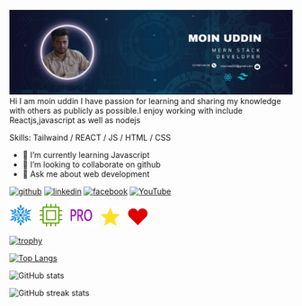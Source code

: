 

![github](github-banner.png)
 Hi I am moin uddin
 I have passion for learning and sharing my knowledge with others as publicly as possible.I enjoy working with include Reactjs,javascript as well as nodejs 

Skills: Tailwaind / REACT / JS / HTML / CSS

- 🌱 I’m currently learning Javascript
- 👯 I’m looking to collaborate on  github
- 💬 Ask me about web development






[<img src='https://cdn.jsdelivr.net/npm/simple-icons@3.0.1/icons/github.svg' alt='github' height='40'>](https://github.com/Moinuddin-hub)  [<img src='https://cdn.jsdelivr.net/npm/simple-icons@3.0.1/icons/linkedin.svg' alt='linkedin' height='40'>](https://www.linkedin.com/in/https://www.linkedin.com/in/moin-uddin-60929a2a3//)  [<img src='https://cdn.jsdelivr.net/npm/simple-icons@3.0.1/icons/facebook.svg' alt='facebook' height='40'>](https://www.facebook.com/https://www.facebook.com/moin.uddin.14203544)  [<img src='https://cdn.jsdelivr.net/npm/simple-icons@3.0.1/icons/youtube.svg' alt='YouTube' height='40'>](https://www.youtube.com/channel/https://www.youtube.com/channel/UC_iHqB79VD-VxRp7PDuXvhg)  

<a href='https://archiveprogram.github.com/'><img src='https://raw.githubusercontent.com/acervenky/animated-github-badges/master/assets/acbadge.gif' width='40' height='40'></a> <a href='https://docs.github.com/en/developers'><img src='https://raw.githubusercontent.com/acervenky/animated-github-badges/master/assets/devbadge.gif' width='40' height='40'></a> <a href='https://github.com/pricing'><img src='https://raw.githubusercontent.com/acervenky/animated-github-badges/master/assets/pro.gif' width='40' height='40'></a> <a href='https://stars.github.com/'><img src='https://raw.githubusercontent.com/acervenky/animated-github-badges/master/assets/starbadge.gif' width='35' height='35'></a> <a href='https://docs.github.com/en/github/supporting-the-open-source-community-with-github-sponsors'><img src='https://raw.githubusercontent.com/acervenky/animated-github-badges/master/assets/sponsorbadge.gif' width='35' height='35'></a> 

[![trophy](https://github-profile-trophy.vercel.app/?username=Moinuddin-hub)](https://github.com/ryo-ma/github-profile-trophy)

[![Top Langs](https://github-readme-stats.vercel.app/api/top-langs/?username=Moinuddin-hub)](https://github.com/anuraghazra/github-readme-stats)

![GitHub stats](https://github-readme-stats.vercel.app/api?username=Moinuddin-hub&show_icons=true&count_private=true)  

![GitHub streak stats](https://streak-stats.demolab.com/?user=Moinuddin-hub)  




